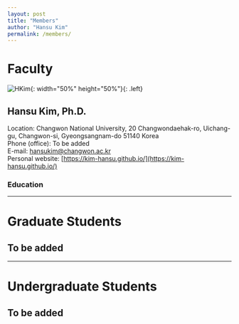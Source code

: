 ```yaml
---
layout: post
title: "Members"
author: "Hansu Kim"
permalink: /members/
---
```


# Faculty   
   
![HKim](https://user-images.githubusercontent.com/54526956/185015952-2b93fed0-d64c-4fe7-b2d5-03f732a21a7b.jpg){: width="50%" height="50%"}{: .left}
      
## Hansu Kim, Ph.D.
Location: Changwon National University, 20 Changwondaehak-ro, Uichang-gu, Changwon-si, Gyeongsangnam-do 51140 Korea   
Phone (office): To be added   
E-mail: [hansukim@changwon.ac.kr](mailto:hansukim@changwon.ac.kr)   
Personal website: [https://kim-hansu.github.io/](https://kim-hansu.github.io/)   
   
### Education
   
***
   
# Graduate Students   
## To be added   
   
***
   
# Undergraduate Students   
## To be added   
